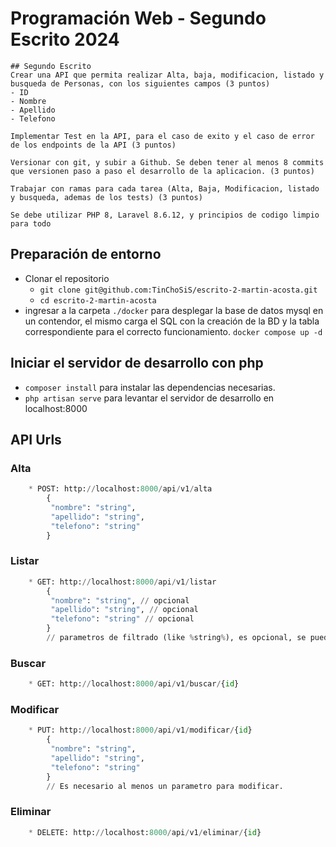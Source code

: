 # Programación Web - Segundo Escrito 2024

``` 
## Segundo Escrito
Crear una API que permita realizar Alta, baja, modificacion, listado y busqueda de Personas, con los siguientes campos (3 puntos)
- ID
- Nombre
- Apellido
- Telefono

Implementar Test en la API, para el caso de exito y el caso de error de los endpoints de la API (3 puntos)

Versionar con git, y subir a Github. Se deben tener al menos 8 commits que versionen paso a paso el desarrollo de la aplicacion. (3 puntos)

Trabajar con ramas para cada tarea (Alta, Baja, Modificacion, listado y busqueda, ademas de los tests) (3 puntos) 

Se debe utilizar PHP 8, Laravel 8.6.12, y principios de codigo limpio para todo
```

## Preparación de entorno
- Clonar el repositorio 
  - ```git clone git@github.com:TinChoSiS/escrito-2-martin-acosta.git```
  - ```cd escrito-2-martin-acosta```
- ingresar a la carpeta ```./docker``` para desplegar la base de datos mysql en un contendor, el mismo carga el SQL con la creación de la BD y la tabla correspondiente para el correcto funcionamiento.
      ```docker compose up -d``` 

## Iniciar el servidor de desarrollo con php
- ```composer install``` para instalar las dependencias necesarias.
- ```php artisan serve``` para levantar el servidor de desarrollo en localhost:8000

## API Urls
### Alta
``` python
    * POST: http://localhost:8000/api/v1/alta
        {
         "nombre": "string",
         "apellido": "string",
         "telefono": "string"
        }
```
### Listar
``` python
    * GET: http://localhost:8000/api/v1/listar
        {
         "nombre": "string", // opcional
         "apellido": "string", // opcional
         "telefono": "string" // opcional
        }
        // parametros de filtrado (like %string%), es opcional, se puede enviar la solicitud vacia, con 1 o todos.
```
### Buscar
``` python
    * GET: http://localhost:8000/api/v1/buscar/{id}
```
### Modificar
``` python
    * PUT: http://localhost:8000/api/v1/modificar/{id}
        {
         "nombre": "string",
         "apellido": "string",
         "telefono": "string"
        }
        // Es necesario al menos un parametro para modificar.
```
### Eliminar
``` python
    * DELETE: http://localhost:8000/api/v1/eliminar/{id}
```
